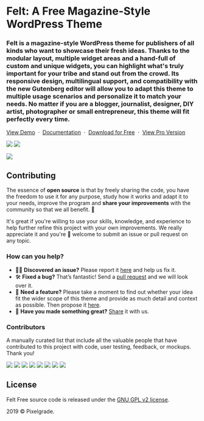# Felt: A Free Magazine-Style WordPress Theme
### Felt is a magazine-style WordPress theme for publishers of all kinds who want to showcase their fresh ideas. Thanks to the modular layout, multiple widget areas and a hand-full of custom and unique widgets, you can highlight what's truly important for your tribe and stand out from the crowd. Its responsive design, multilingual support, and compatibility with the new Gutenberg editor will allow you to adapt this theme to multiple usage scenarios and personalize it to match your needs. No matter if you are a blogger, journalist, designer, DIY artist, photographer or small entrepreneur, this theme will fit perfectly every time.

[View Demo](https://demos.pixelgrade.com/felt-lite/) &nbsp;·&nbsp; [Documentation](https://pixelgrade.com/felt-lite-documentation/) &nbsp;·&nbsp; [Download for Free](https://downloads.wordpress.org/theme/felt.latest-stable.zip) &nbsp;·&nbsp; [View Pro Version](https://pixelgrade.com/themes/felt-pro/)

[![](https://img.shields.io/github/issues-closed/pixelgrade/felt-free.svg?color=6cc644&label=Issues)](https://github.com/pixelgrade/felt-free/issues?utf8=%E2%9C%93&q=is%3Aissue+is%3Aclosed+) [![](https://img.shields.io/github/issues/pixelgrade/felt-free.svg?color=4078c0&label=%20)](https://github.com/pixelgrade/felt-free/issues?utf8=%E2%9C%93&q=is%3Aissue+is%3Aopen)

[![](https://user-images.githubusercontent.com/46342490/61291952-9cfb4c00-a7d8-11e9-8e11-6ca33e16a7db.jpg)](https://pixelgrade.com/themes/felt-lite/)

## Contributing
The essence of **open source** is that by freely sharing the code, you have the freedom to use it for any purpose, study how it works and adapt it to your needs, improve the program and **share your improvements** with the community so that we all benefit. 🙏

It's great if you're willing to use your skills, knowledge, and experience to help further refine this project with your own improvements. We really appreciate it and you're 💯 welcome to submit an issue or pull request on any topic.

### How can you help?
-  🕵️‍♀️ **Discovered an issue?** Please report it [here](https://github.com/pixelgrade/felt-free/issues/new "here") and help us fix it.
- 🛠 **Fixed a bug?** That’s fantastic! Send a [pull request](https://github.com/pixelgrade/felt-free/pulls "pull request") and we will look over it.
- 🔮 **Need a feature?** Please take a moment to find out whether your idea fit the wider scope of this theme and provide as much detail and context as possible. Then propose it [here](https://github.com/pixelgrade/felt-free/issues/new).
- 💎 **Have you made something great?** [Share](https://github.com/pixelgrade/felt-free/issues/new "Share") it with us.

### Contributors
A manually curated list that include all the valuable people that have contributed to this project with code, user testing, feedback, or mockups. Thank you!

[![](https://github.com/razwan.png?size=64)](https://github.com/razwan) [![](https://github.com/georgeolaru.png?size=64)](https://github.com/georgeolaru) [![](https://github.com/vladolaru.png?size=64)](https://github.com/vladolaru) [![](https://github.com/alinclamba.png?size=64)](https://github.com/alinclamba) [![](https://github.com/oanafilip.png?size=64)](https://github.com/oanafilip) [![](https://github.com/madalingorbanescu.png?size=64)](https://github.com/madalingorbanescu) [![](https://github.com/BurloiuCosmin.png?size=64)](https://github.com/BurloiuCosmin) [![](https://github.com/ilincaroman.png?size=64)](https://github.com/ilincaroman)

## License
Felt Free source code is released under the [GNU GPL v2 license](https://www.gnu.org/licenses/gpl-2.0.html).

2019 © Pixelgrade.
